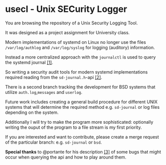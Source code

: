 # usecl - Unix SECurity Logger

You are browsing the repository of a Unix Security Logging Tool.

It was designed as a project assignment for University class.


Modern implementations of systemd on Linux no longer use the files `/var/log/authlog` and `/var/log/syslog` for logging (auditory) information.

Instead a more centralized approach with the `journalctl` is used to query the systemd journal [[1]](https://www.freedesktop.org/software/systemd/man/journalctl.html).

So writing a security audit tools for modern systemd implementations required reading from the `sd-journal.h`-api [[2]](https://www.freedesktop.org/software/systemd/man/sd-journal.html).

There is a second branch tracking the development for BSD systems that utilize `auth.log`,`messages` and `userlog`.

Future work includes creating a general build procedure for different UNIX systems that will determine the required method e.g. `sd-journal` or log files depending on the system.

Additionally I will try to make the program more sophisticated: optionally writing the ouput of the program to a file stream is my first priority.

If you are interested and want to contribute, please create a merge request of the particular branch: e.g. `sd-journal` or `bsd`.

**Special thanks** to @portante for his description [[3]](https://gist.github.com/portante/ff7fb429c6f973aab377f7bb77b0ffdb) of some bugs that might occur when querying the api and how to play around them.
